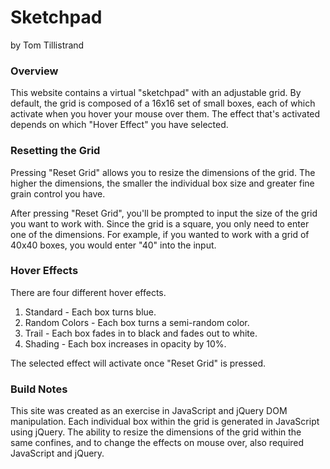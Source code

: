 Sketchpad
========
by Tom Tillistrand

### Overview

This website contains a virtual "sketchpad" with an adjustable grid. By default, the grid is composed of a 16x16 set of small boxes, each of which activate when you hover your mouse over them. The effect that's activated depends on which "Hover Effect" you have selected.

### Resetting the Grid

Pressing "Reset Grid" allows you to resize the dimensions of the grid. The higher the dimensions, the smaller the individual box size and greater fine grain control you have.

After pressing "Reset Grid", you'll be prompted to input the size of the grid you want to work with. Since the grid is a square, you only need to enter one of the dimensions. For example, if you wanted to work with a grid of 40x40 boxes, you would enter "40" into the input.

### Hover Effects

There are four different hover effects.

1. Standard - Each box turns blue.
2. Random Colors - Each box turns a semi-random color.
3. Trail - Each box fades in to black and fades out to white.
4. Shading - Each box increases in opacity by 10%.

The selected effect will activate once "Reset Grid" is pressed.

### Build Notes

This site was created as an exercise in JavaScript and jQuery DOM manipulation. Each individual box within the grid is generated in JavaScript using jQuery. The ability to resize the dimensions of the grid within the same confines, and to change the effects on mouse over, also required JavaScript and jQuery.